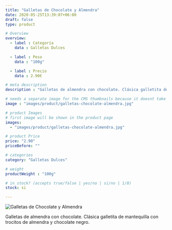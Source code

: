 ```yaml
---
title: "Galletas de Chocolate y Almendra"
date: 2020-05-25T13:39:07+06:00
draft: false
type: product

# Overview
overview:
  - label : Categoría
    data : Galletas Dulces

  - label : Peso
    data : "100g"

  - label : Precio
    data : 2.90€

# meta description
description : "Galletas de almendra con chocolate. Clásica galletita de mantequilla con trocitos de almendra y chocolate negro."

# needs a separate image for the CMS thumbnails because it doesnt take arrays (slideshow images)
image : "images/product/galletas-chocolate-almendra.jpg"

# product Images
# first image will be shown in the product page
images:
  - "images/product/galletas-chocolate-almendra.jpg"

# product Price
price: "2.90"
priceBefore: ""

# categories
category: "Galletas Dulces"

# weight
productWeight : "100g"

# in stock? (accepts true/false | yes/no | si/no | 1/0)
stock: si

---
```

![Galletas de Chocolate y Almendra](/images/product/galletas-chocolate-almendra.jpg "Galletas de Chocolate y Almendra")

Galletas de almendra con chocolate. Clásica galletita de mantequilla con trocitos de almendra y chocolate negro.
